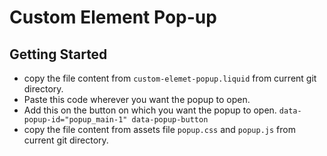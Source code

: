 # Custom Element Pop-up

## Getting Started

- copy the file content from `custom-elemet-popup.liquid` from current git directory.
- Paste this code wherever you want the popup to open.
- Add this on the button on which you want the popup to open. `data-popup-id="popup_main-1" data-popup-button`
- copy the file content from assets file `popup.css` and `popup.js` from current git directory.